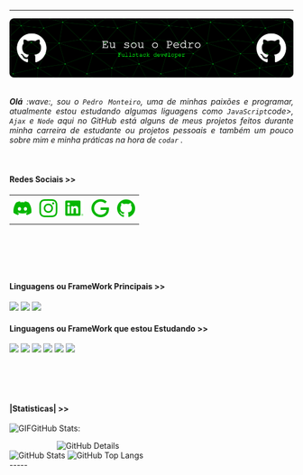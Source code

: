 -----

<div>
    <img align="center" alt="Header"
        src="https://github.com/srginko/srginko/blob/main/img/banner.png?raw=true" />
</div>
<br>
<br>

<div align="justify">
    <i><b>Olá</b> :wave:, sou o <code>Pedro Monteiro</code>, uma de minhas paixões e programar, atualmente estou estudando algumas liguagens como <code>JavaScript</code>code>, <code>Ajax</code> e <code>Node</code> aqui no GitHub está alguns de meus projetos feitos durante minha carreira de estudante ou projetos pessoais e também um pouco sobre mim e minha práticas na hora de <code>codar</code> .</i><br/>
</div>
<br>
<br>

<h4>Redes Sociais >> </h4>

<div align="center">
    <table>
        <tr>
            <td align="center" colspan="11"></td>
        </tr>
        <tr>
            <td><a href="https://discordapp.com/users/770818264691114016" target="_blank"><img
                        src="https://github.com/srginko/srginko/blob/main/img/discord.png?raw=true"
                        width="32px" height="32px" /></a>
            </td>
            <td><a href=" "><img
                        src="https://github.com/srginko/srginko/blob/main/img/instagram.png?raw=true"
                        width="32px" height="32px" /></a>
            </td>
            <td><a href="https://www.linkedin.com/in/pedro-henrique-cardoso-monteiro-a2095124b/" target="_blank"><img
                        src="https://github.com/srginko/srginko/blob/main/img/linkedin.png?raw=true"
                        width="32px" height="32px" /></a>
            </td>
            <td><a href="pedeohenriquecardoso@gmail.com" target="_blank"><img
                        src="https://github.com/srginko/srginko/blob/main/img/google.png?raw=true"
                        width="32px" height="32px" /></a>
            </td>
            <td><a href="" target="_blank"><img
                        src="https://github.com/srginko/srginko/blob/main/img/github.png?raw=true"
                        width="32px" height="32px" /></a>
            </td>
        </tr>
        <tr>
            <td align="center" colspan="11"></td>
        </tr>
    </table>
</div>
<br>
<br>
<br>
<br>

<h4> Linguagens ou FrameWork Principais >> </h4>
<div align= "left"><img src="https://img.shields.io/badge/javascript-%23323330.svg?style=for-the-badge&logo=javascript&logoColor=%23F7DF1E" />
<img src="https://img.shields.io/badge/css3-%231572B6.svg?style=for-the-badge&logo=css3&logoColor=white"/>
<img src="https://img.shields.io/badge/html5-%23E34F26.svg?style=for-the-badge&logo=html5&logoColor=white"</div>

<br>
<h4> Linguagens ou FrameWork que estou Estudando >> </h4>
<div align= "left"><img src="https://img.shields.io/badge/java-%23ED8B00.svg?style=for-the-badge&logo=openjdk&logoColor=white"/>
<img src="https://img.shields.io/badge/c-%2300599C.svg?style=for-the-badge&logo=c&logoColor=white"/>
<img src="https://img.shields.io/badge/c%23-%23239120.svg?style=for-the-badge&logo=csharp&logoColor=white"/>
<img src="https://img.shields.io/badge/node.js-6DA55F?style=for-the-badge&logo=node.js&logoColor=white"/>
<img src="https://img.shields.io/badge/bootstrap-%238511FA.svg?style=for-the-badge&logo=bootstrap&logoColor=white"/>
<img src="https://img.shields.io/badge/react-%2320232a.svg?style=for-the-badge&logo=react&logoColor=%2361DAFB"/><br>
</div>
<br>
<br>
<br>
<br>
<h4> |Statisticas| >> </h4>

<img height="20" alt="GIF"
    src="https://github.com/srginko/srginko/blob/main/img/graphic.gif?raw=true" />GitHub Stats:

<div>
    <img align="right" alt="GitHub Details" width="420px"
        src="http://github-profile-summary-cards.vercel.app/api/cards/profile-details?username=srginko&theme=github_dark" />
    <img alt="GitHub Stats" width="200px"
        src="http://github-profile-summary-cards.vercel.app/api/cards/stats?username=srginko&theme=github_dark" />
    <img alt="GitHub Top Langs" width="200px"
        src="http://github-profile-summary-cards.vercel.app/api/cards/repos-per-language?username=srginko&theme=github_dark" />
</div>
-----

